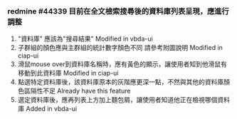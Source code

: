 ### redmine #44339 目前在全文檢索搜尋後的資料庫列表呈現，應進行調整
1. "資料庫" 應該為"搜尋結果"
   Modified in vbda-ui
2. 子群組的顏色應與主群組的統計數字顏色不同 請參考附圖說明
   Modified in ciap-ui
3. 滑鼠mouse over到資料庫名稱時，應有黃色的顯示，讓使用者知到他滑鼠有移動到此資料庫
   Modified in ciap-ui
4. 點選特定資料庫後，該資料庫原本的灰階應更深一點，不然與其他的資料庫顏色區隔性不足
   Already have this feature
5. 選定資料庫後，應再列表上方加上麵包屑，讓使用者知道他正在檢視哪個資料庫
   Added in vbda-ui